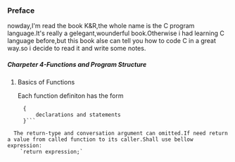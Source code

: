### **Preface** ###
  nowday,I'm read the book K&R,the whole name  is the C program language.It's really a gelegant,wounderful book.Otherwise i
had learning C language before,but this book alse can tell you how to code C in a great way.so i decide to read it and write 
some notes.

##### Charpeter 4-Functions and Program Structure ####
1. Basics of Functions

    Each function definiton has the form
```return-type function-name(argument declarations)
     {
         declarations and statements
     }```
     
  The return-type and conversation argument can omitted.If need return a value from called function to its caller.Shall use bellow expression:
    `return expression;`
